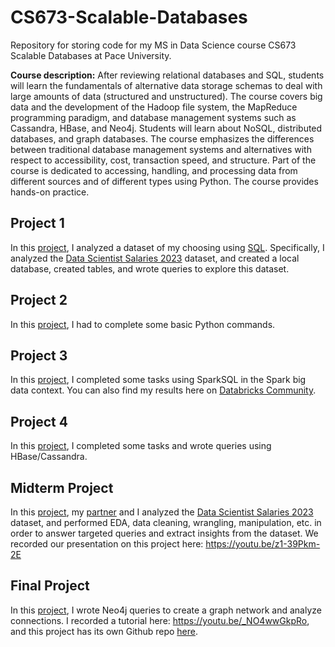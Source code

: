 # CS673-Scalable-Databases
Repository for storing code for my MS in Data Science course CS673 Scalable Databases at Pace University.

**Course description:** After reviewing relational databases and SQL, students will learn the fundamentals of alternative data storage schemas to deal with large amounts of data (structured and unstructured). The course covers big data and the development of the Hadoop file system, the MapReduce programming paradigm, and database management systems such as Cassandra, HBase, and Neo4j. Students will learn about NoSQL, distributed databases, and graph databases. The course emphasizes the differences between traditional database management systems and alternatives with respect to accessibility, cost, transaction speed, and structure. Part of the course is dedicated to accessing, handling, and processing data from different sources and of different types using Python. The course provides hands-on practice.

## Project 1

In this [project](https://github.com/awesomecosmos/CS673-Scalable-Databases/tree/main/Project%201), I analyzed a dataset of my choosing using [SQL](https://github.com/awesomecosmos/CS673-Scalable-Databases/blob/main/Project%201/table_and_query_creation.sql). Specifically, I analyzed the [Data Scientist Salaries 2023](https://www.kaggle.com/datasets/arnabchaki/data-science-salaries-2023) dataset, and created a local database, created tables, and wrote queries to explore this dataset.

## Project 2

In this [project](https://github.com/awesomecosmos/CS673-Scalable-Databases/blob/main/Project%202/VermaAPythonAssignment1.ipynb), I had to complete some basic Python commands.

## Project 3

In this [project](https://github.com/awesomecosmos/CS673-Scalable-Databases/blob/main/Project%203/CS673%20Assignment%203.scala), I completed some tasks using SparkSQL in the Spark big data context. You can also find my results here on [Databricks Community](https://databricks-prod-cloudfront.cloud.databricks.com/public/4027ec902e239c93eaaa8714f173bcfc/7431188062807507/2622594062738597/3254322822581140/latest.html).

## Project 4

In this [project](https://github.com/awesomecosmos/CS673-Scalable-Databases/blob/main/Project%204/queries.txt), I completed some tasks and wrote queries using HBase/Cassandra.

## Midterm Project
In this [project](https://github.com/awesomecosmos/CS673-Scalable-Databases/blob/main/Midterm%20Project/cs673_midterm_project.ipynb), my [partner](https://github.com/woodskd24) and I analyzed the [Data Scientist Salaries 2023](https://www.kaggle.com/datasets/arnabchaki/data-science-salaries-2023) dataset, and performed EDA, data cleaning, wrangling, manipulation, etc. in order to answer targeted queries and extract insights from the dataset. We recorded our presentation on this project here: https://youtu.be/z1-39Pkm-2E

## Final Project
 In this [project](https://github.com/awesomecosmos/CS673-Scalable-Databases/tree/main/Final%20Project), I wrote Neo4j queries to create a graph network and analyze connections. I recorded a tutorial here: https://youtu.be/_NO4wwGkpRo, and this project has its own Github repo [here](https://github.com/awesomecosmos/Exploring-Our-Connections).